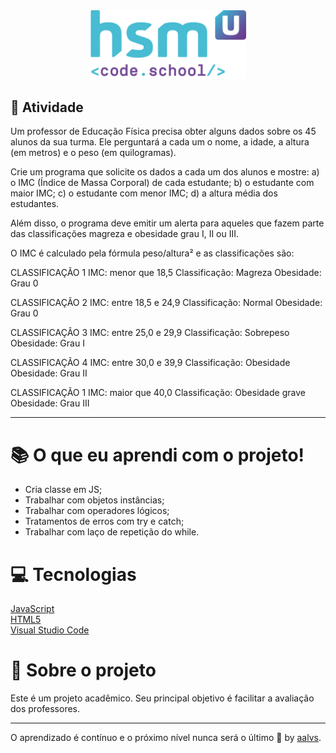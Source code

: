 <div align='center'>
<img src=".github/logo.png" width='250'>
</div>

## 🚀 Atividade

Um professor de Educação Física precisa obter alguns dados sobre os 45 alunos da sua turma. Ele perguntará a cada um o nome, a idade, a altura (em metros) e o peso (em quilogramas).

Crie um programa que solicite os dados a cada um dos alunos e mostre:
a) o IMC (Índice de Massa Corporal) de cada estudante;
b) o estudante com maior IMC;
c) o estudante com menor IMC;
d) a altura média dos estudantes.

Além disso, o programa deve emitir um alerta para aqueles que fazem parte das classificações magreza e obesidade grau I, II ou III.

O IMC é calculado pela fórmula peso/altura² e as classificações são:

CLASSIFICAÇÃO 1
IMC: menor que 18,5
Classificação: Magreza
Obesidade: Grau 0

CLASSIFICAÇÃO 2
IMC: entre 18,5 e 24,9
Classificação: Normal
Obesidade: Grau 0

CLASSIFICAÇÃO 3
IMC: entre 25,0 e 29,9
Classificação: Sobrepeso
Obesidade: Grau I

CLASSIFICAÇÃO 4
IMC: entre 30,0 e 39,9
Classificação: Obesidade
Obesidade: Grau II

CLASSIFICAÇÃO 1
IMC: maior que 40,0
Classificação: Obesidade grave
Obesidade: Grau III

---

# 📚 O que eu aprendi com o projeto!

- Cria classe em JS;
- Trabalhar com objetos instâncias;
- Trabalhar com operadores lógicos;
- Tratamentos de erros com try e catch;
- Trabalhar com laço de repetição do while.

# 💻 Tecnologias

<a href='https://www.javascript.com/'>JavaScript</a>
<br/>
<a href='https://www.w3schools.com/html/'>HTML5</a>
<br/>
<a href='https://code.visualstudio.com/'>Visual Studio Code</a>
<br/>

# 📝 Sobre o projeto

Este é um projeto acadêmico. Seu principal objetivo é facilitar a avaliação dos professores.

---

O aprendizado é contínuo e o próximo nível nunca será o último 🚀 by [aalvs](https://app.rocketseat.com.br/me/aalvs).
